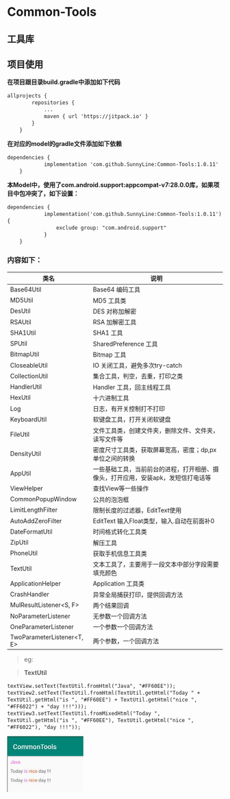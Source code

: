 # Common-Tools
## 工具库
## 项目使用
**在项目跟目录build.gradle中添加如下代码**
```
allprojects {
		repositories {
			...
			maven { url 'https://jitpack.io' }
		}
	}
```
**在对应的model的gradle文件添加如下依赖**
```
dependencies {
	        implementation 'com.github.SunnyLine:Common-Tools:1.0.11'
	}
```
**本Model中，使用了com.android.support:appcompat-v7:28.0.0库，如果项目中包冲突了，如下设置：**
```
dependencies {
	        implementation('com.github.SunnyLine:Common-Tools:1.0.11') {
        		exclude group: "com.android.support"
    		}
	}
```
### 内容如下：
|类名|说明|
|---|----|
|Base64Util|Base64 编码工具|
|MD5Util|MD5 工具类|
|DesUtil|DES 对称加解密|
|RSAUtil|RSA 加解密工具|
|SHA1Util|SHA1 工具|
|SPUtil|SharedPreference 工具|
|BitmapUtil|Bitmap 工具|
|CloseableUtil|IO 关闭工具，避免多次try-catch|
|CollectionUtil|集合工具，判空，去重，打印之类|
|HandlerUtil|Handler 工具，回主线程工具|
|HexUtil|十六进制工具|
|Log|日志，有开关控制打不打印|
|KeyboardUtil|软键盘工具，打开关闭软键盘|
|FileUtil|文件工具类，创建文件夹，删除文件、文件夹，读写文件等|
|DensityUtil|密度尺寸工具类，获取屏幕宽高，密度；dp,px单位之间的转换|
|AppUtil|一些基础工具，当前前台的进程，打开相册、摄像头，打开应用，安装apk，发短信打电话等|
|ViewHelper|查找View等一些操作|
|CommonPopupWindow|公共的泡泡框|
|LimitLengthFilter|限制长度的过滤器，EditText使用|
|AutoAddZeroFilter|EditText 输入Float类型，输入.自动在前面补0|
|DateFormatUtil|时间格式转化工具类|
|ZipUtil|解压工具|
|PhoneUtil|获取手机信息工具类|
|TextUtil|文本工具了，主要用于一段文本中部分字段需要填充颜色|
|ApplicationHelper|Application 工具类|
|CrashHandler|异常全局捕获打印，提供回调方法|
|MulResultListener<S, F> |两个结果回调|
|NoParameterListener|无参数一个回调方法|
|OneParameterListener<T>|一个参数一个回调方法|
|TwoParameterListener<T, E>|两个参数，一个回调方法|

> eg:

> **TextUtil**
```
textView.setText(TextUtil.fromHtml("Java", "#FF60EE"));
textView2.setText(TextUtil.fromHtml(TextUtil.getHtml("Today " + TextUtil.getHtml("is ", "#FF60EE") + TextUtil.getHtml("nice ", "#FF6022") + "day !!!")));
textView3.setText(TextUtil.fromMixedHtml("Today ", TextUtil.getHtml("is ", "#FF60EE"), TextUtil.getHtml("nice ", "#FF6022"), "day !!!"));
```
![TextUtil 效果](\image\textUtil.jpg)
